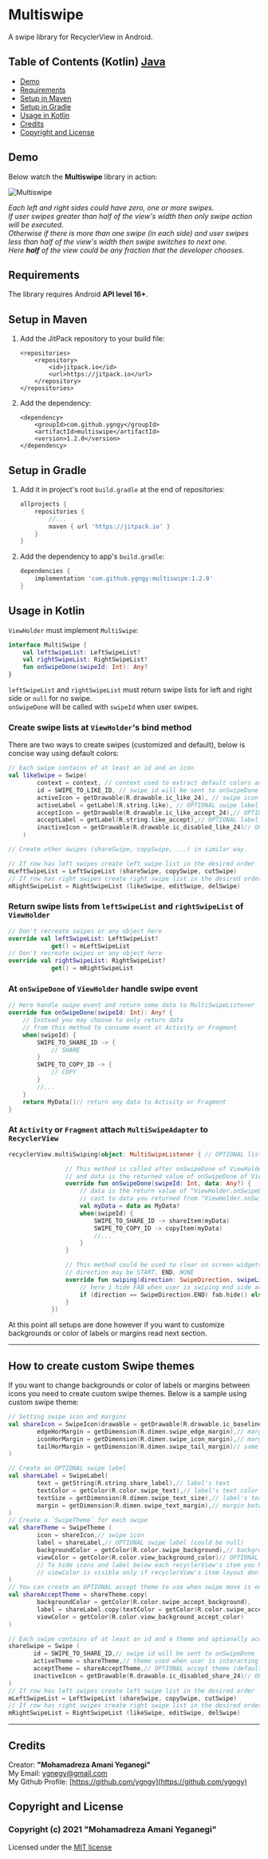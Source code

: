 # Multiswipe

A swipe library for RecyclerView in Android.

## Table of Contents (Kotlin) [Java](README_JAVA.md)

- [Demo](#demo)
- [Requirements](#requirements)
- [Setup in Maven](#setup-in-maven)
- [Setup in Gradle](#setup-in-gradle)
- [Usage in Kotlin](#usage-in-kotlin)
- [Credits](#credits)
- [Copyright and License](#copyright-and-license)

## Demo

Below watch the **Multiswipe** library in action:

![Multiswipe](screenshots/multiswipe.gif "Multiswipe in action")

*Each left and right sides could have zero, one or more swipes.  
If user swipes greater than half of the view's width then only swipe action will be executed.  
Otherwise if there is more than one swipe (in each side) and user swipes less than half of the view's width then swipe switches to next one.  
Here **half** of the view could be any fraction that the developer chooses.*

## Requirements

The library requires Android **API level 16+**.

## Setup in Maven

1. Add the JitPack repository to your build file:

    ```maven
    <repositories>
        <repository>
            <id>jitpack.io</id>
            <url>https://jitpack.io</url>
        </repository>
    </repositories>
    ```

2. Add the dependency:

    ```maven
    <dependency>
        <groupId>com.github.ygngy</groupId>
        <artifactId>multiswipe</artifactId>
        <version>1.2.0</version>
    </dependency>
    ```

## Setup in Gradle

1. Add it in project's root `build.gradle` at the end of repositories:

    ```groovy
    allprojects {
        repositories {
            //...
            maven { url 'https://jitpack.io' }
        }
    }
    ```

2. Add the dependency to app's `build.gradle`:

    ```groovy
    dependencies {
        implementation 'com.github.ygngy:multiswipe:1.2.0'
    }
    ```

## Usage in Kotlin

`ViewHolder` must implement `MultiSwipe`:

```kotlin
interface MultiSwipe {
    val leftSwipeList: LeftSwipeList?
    val rightSwipeList: RightSwipeList?
    fun onSwipeDone(swipeId: Int): Any?
}
```

`leftSwipeList` and `rightSwipeList` must return swipe lists for left and right side or `null` for no swipe.  
`onSwipeDone` will be called with `swipeId` when user swipes.

### Create swipe lists at `ViewHolder`'s bind method
There are two ways to create swipes (customized and default), below is concise way using default colors:
```kotlin
// Each swipe contains of at least an id and an icon
val likeSwipe = Swipe(
        context = context, // context used to extract default colors and margins from resources
        id = SWIPE_TO_LIKE_ID, // swipe id will be sent to onSwipeDone
        activeIcon = getDrawable(R.drawable.ic_like_24), // swipe icon
        activeLabel = getLabel(R.string.like), // OPTIONAL swipe label
        acceptIcon = getDrawable(R.drawable.ic_like_accept_24),// OPTIONAL icon used when swipe move is enough to accept it
        acceptLabel = getLabel(R.string.like_accept),// OPTIONAL label used when swipe move is enough to accept it
        inactiveIcon = getDrawable(R.drawable.ic_disabled_like_24)// OPTIONAL icon used for inactive themes
    )

// Create other swipes (shareSwipe, copySwipe, ...) in similar way.

// If row has left swipes create left swipe list in the desired order 
mLeftSwipeList = LeftSwipeList (shareSwipe, copySwipe, cutSwipe)
// If row has right swipes create right swipe list in the desired order
mRightSwipeList = RightSwipeList (likeSwipe, editSwipe, delSwipe)
```

### Return swipe lists from `leftSwipeList` and `rightSwipeList` of `ViewHolder` 

```kotlin
// Don't recreate swipes or any object here 
override val leftSwipeList: LeftSwipeList?
            get() = mLeftSwipeList
// Don't recreate swipes or any object here 
override val rightSwipeList: RightSwipeList?
            get() = mRightSwipeList
```

### At `onSwipeDone` of `ViewHolder` handle swipe event

```kotlin
// Here handle swipe event and return some data to MultiSwipeListener 
override fun onSwipeDone(swipeId: Int): Any? {
    // Instead you may choose to only return data 
    // from this method to consume event at Activity or Fragment
    when(swipeId) {
        SWIPE_TO_SHARE_ID -> {
            // SHARE
        }
        SWIPE_TO_COPY_ID -> {
            // COPY
        }
        //...
    }
    return MyData()// return any data to Activity or Fragment
}
```

### At `Activity` or `Fragment` attach `MultiSwipeAdapter` to `RecyclerView`

```kotlin
recyclerView.multiSwiping(object: MultiSwipeListener { // OPTIONAL listener

                // This method is called after onSwipeDone of ViewHolder
                // and data is the returned value of onSwipeDone of ViewHolder
                override fun onSwipeDone(swipeId: Int, data: Any?) {
                    // data is the return value of "ViewHolder.onSwipeDone"
                    // cast to data you returned from "ViewHolder.onSwipeDone"
                    val myData = data as MyData?
                    when(swipeId) {
                        SWIPE_TO_SHARE_ID -> shareItem(myData)
                        SWIPE_TO_COPY_ID -> copyItem(myData)
                        //...
                    }
                }

                // This method could be used to clear on screen widgets such as FABs
                // direction may be START, END, NONE
                override fun swiping(direction: SwipeDirection, swipeListSize: Int) {
                    // here i hide FAB when user is swiping end side actively
                    if (direction == SwipeDirection.END) fab.hide() else fab.show()
                }
            })
```

At this point all setups are done however if you want to customize backgrounds or color of labels or margins read next section.

------------------------------------------------

## How to create custom Swipe themes
If you want to change backgrounds or color of labels or margins between icons you need to create custom swipe themes.
Below is a sample using custom swipe theme:

```kotlin
// Setting swipe icon and margins
val shareIcon = SwipeIcon(drawable = getDrawable(R.drawable.ic_baseline_share_24)!!,
        edgeHorMargin = getDimension(R.dimen.swipe_edge_margin),// margin between edge of view and this icon
        iconHorMargin = getDimension(R.dimen.swipe_icon_margin),// margin between this icon and first inactive icon
        tailHorMargin = getDimension(R.dimen.swipe_tail_margin)// same margin used for separating inactive icons
)

// Create an OPTIONAL swipe label
val shareLabel = SwipeLabel(
        text = getString(R.string.share_label),// label's text
        textColor = getColor(R.color.swipe_text),// label's text color
        textSize = getDimension(R.dimen.swipe_text_size),// label's text size
        margin = getDimension(R.dimen.swipe_text_margin),// margin between label and last icon
)
// Create a `SwipeTheme` for each swipe
val shareTheme = SwipeTheme (
        icon = shareIcon,// swipe icon
        label = shareLabel,// OPTIONAL swipe label (could be null)
        backgroundColor = getColor(R.color.swipe_background),// background color for swipes
        viewColor = getColor(R.color.view_background_color)// OPTIONAL color to use for itemView's background
        // To hide icons and label below each recyclerView's item you have to use viewColor OR layout background
        // viewColor is visible only if recyclerView's item layout don't have a background
)
// You can create an OPTIONAL accept theme to use when swipe move is enough to be accepted
val shareAcceptTheme = shareTheme.copy(
        backgroundColor = getColor(R.color.swipe_accept_background),
        label = shareLabel.copy(textColor = getColor(R.color.swipe_accept_text)),
        viewColor = getColor(R.color.view_background_accept_color)
)

// Each swipe contains of at least an id and a theme and optionally acceptTheme and inactiveIcon
shareSwipe = Swipe (
       id = SWIPE_TO_SHARE_ID,// swipe id will be sent to onSwipeDone
       activeTheme = shareTheme,// theme used when user is interacting with this swipe
       acceptTheme = shareAcceptTheme,// OPTIONAL accept theme (default is same as activeTheme)
       inactiveIcon = getDrawable(R.drawable.ic_disabled_share_24)// OPTIONAL icon used for inactive themes
)
// If row has left swipes create left swipe list in the desired order 
mLeftSwipeList = LeftSwipeList (shareSwipe, copySwipe, cutSwipe)
// If row has right swipes create right swipe list in the desired order
mRightSwipeList = RightSwipeList (likeSwipe, editSwipe, delSwipe)
```

---------------------------------------------------------------------------

## Credits

Creator: **"Mohamadreza Amani Yeganegi"**  
My Email: [ygnegy@gmail.com](mailto:ygnegy@gmail.com)  
My Github Profile: [https://github.com/ygngy](https://github.com/ygngy)  

## Copyright and License

### Copyright (c) 2021 "Mohamadreza Amani Yeganegi"  

Licensed under the [MIT license](LICENSE)
